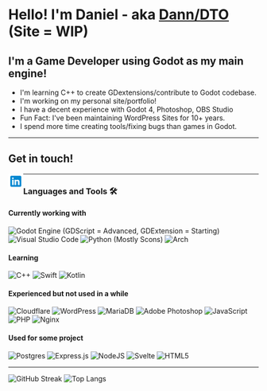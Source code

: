 # Hello! I'm Daniel - aka [Dann/DTO](https://dann.com.ar) (Site = WIP)
## I'm a Game Developer using Godot as my main engine!
- I'm learning C++ to create GDextensions/contribute to Godot codebase.
- I'm working on my personal site/portfolio!
- I have a decent experience with Godot 4, Photoshop, OBS Studio
- Fun Fact: I've been maintaining WordPress Sites for 10+ years.
- I spend more time creating tools/fixing bugs than games in Godot.

---
## Get in touch!
[<img align="left" alt="Daniel Rodriguez Aires | LinkedIn" height="30px" src="./assets/icons/linkedin-48.svg"/>][linkedin]

---
### Languages and Tools 🛠
#### Currently working with
![Godot Engine](https://img.shields.io/badge/GODOT-%23FFFFFF.svg?style=for-the-badge&logo=godot-engine) (GDScript = Advanced, GDExtension = Starting)
![Visual Studio Code](https://img.shields.io/badge/Visual%20Studio%20Code-0078d7.svg?style=for-the-badge&logo=visual-studio-code&logoColor=white)
![Python](https://img.shields.io/badge/python-3670A0?style=for-the-badge&logo=python&logoColor=ffdd54) (Mostly Scons)
![Arch](https://img.shields.io/badge/Arch%20Linux-1793D1?logo=arch-linux&logoColor=fff&style=for-the-badge)

#### Learning
![C++](https://img.shields.io/badge/C%2B%2B-00599C?style=for-the-badge&logo=c%2B%2B&logoColor=white)
![Swift]( https://img.shields.io/badge/Swift-FA7343?style=for-the-badge&logo=swift&logoColor=white)
![Kotlin]( 	https://img.shields.io/badge/Kotlin-0095D5?&style=for-the-badge&logo=kotlin&logoColor=white)
#### Experienced but not used in a while
![Cloudflare](https://img.shields.io/badge/Cloudflare-F38020?style=for-the-badge&logo=Cloudflare&logoColor=white)
![WordPress](https://img.shields.io/badge/WordPress-%23117AC9.svg?style=for-the-badge&logo=WordPress&logoColor=white)
![MariaDB](https://img.shields.io/badge/MariaDB-003545?style=for-the-badge&logo=mariadb&logoColor=white)
![Adobe Photoshop](https://img.shields.io/badge/adobe%20photoshop-%2331A8FF.svg?style=for-the-badge&logo=adobe%20photoshop&logoColor=white)
![JavaScript](https://img.shields.io/badge/javascript-%23323330.svg?style=for-the-badge&logo=javascript&logoColor=%23F7DF1E)
![PHP](https://img.shields.io/badge/php-%23777BB4.svg?style=for-the-badge&logo=php&logoColor=white)
![Nginx](https://img.shields.io/badge/nginx-%23009639.svg?style=for-the-badge&logo=nginx&logoColor=white)

#### Used for some project
![Postgres](https://img.shields.io/badge/postgres-%23316192.svg?style=for-the-badge&logo=postgresql&logoColor=white)
![Express.js](https://img.shields.io/badge/express.js-%23404d59.svg?style=for-the-badge&logo=express&logoColor=%2361DAFB)
![NodeJS](https://img.shields.io/badge/node.js-6DA55F?style=for-the-badge&logo=node.js&logoColor=white)
![Svelte](https://img.shields.io/badge/svelte-%23f1413d.svg?style=for-the-badge&logo=svelte&logoColor=white)
![HTML5](https://img.shields.io/badge/html5-%23E34F26.svg?style=for-the-badge&logo=html5&logoColor=white)

---

[website]: https://dann.com.ar
[instagram]: https://www.instagram.com/danntheoperator
[linkedin]: https://www.linkedin.com/in/daniel-rodriguez-aires/


![GitHub Streak](http://github-readme-streak-stats.herokuapp.com?user=dannroda&theme=github-dark-blue&mode=weekly)
![Top Langs](https://github-readme-stats.vercel.app/api/top-langs/?username=dannroda&theme=github_dark)

